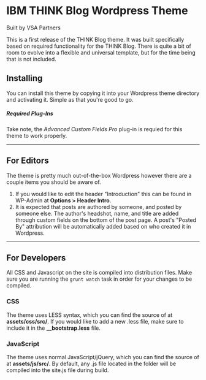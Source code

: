 # IBM THINK Blog Wordpress Theme
Built by VSA Partners

This is a first release of the THINK Blog theme. It was built specifically based on required functionality for the THINK Blog. There is quite a bit of room to evolve into a flexible and universal template, but for the time being that is not included. 

## Installing
You can install this theme by copying it into your Wordpress theme directory and activating it. Simple as that you're good to go.

##### Required Plug-Ins
Take note, the *Advanced Custom Fields Pro* plug-in is requied for this theme to work properly.

---
## For Editors
The theme is pretty much out-of-the-box Wordpress however there are a couple items you should be aware of.

1) If you would like to edit the header "Introduction" this can be found in WP-Admin at **Options > Header Intro**.
2) It is expected that posts are authored by someone, and posted by someone else. The author's headshot, name, and title are added through custom fields on the bottom of the post page. A post's "Posted By" attribution will be automatically added based on who created it in Wordpress.


---
## For Developers
All CSS and Javascript on the site is compiled into distribution files. Make sure you are running the `grunt watch` task in order for your changes to be compiled. 

### CSS
The theme uses LESS syntax, which you can find the source of at **assets/css/src/**. If you would like to add a new .less file, make sure to include it in the **__bootstrap.less** file.

### JavaScript
The theme uses normal JavaScript/jQuery, which you can find the source of at **assets/js/src/**. By default, any .js file located in the folder will be compiled into the site.js file during build.